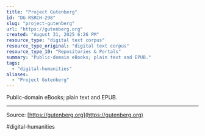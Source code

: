 ```yaml
---
title: "Project Gutenberg"
id: "DG-RSRCH-298"
slug: "project-gutenberg"
url: "https://gutenberg.org"
created: "August 31, 2025 6:26 PM"
resource_type: "digital text corpus"
resource_type_original: "digital text corpus"
resource_type_10: "Repositories & Portals"
summary: "Public-domain eBooks; plain text and EPUB."
tags:
  - "digital-humanities"
aliases:
  - "Project Gutenberg"
---
```


Public-domain eBooks; plain text and EPUB.

---

Source: [https://gutenberg.org](https://gutenberg.org)

#digital-humanities

